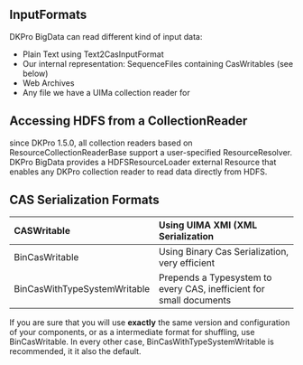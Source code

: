 ## InputFormats ##

DKPro BigData can read different kind of input data:
  * Plain Text using Text2CasInputFormat
  * Our internal representation: SequenceFiles containing CasWritables (see below)
  * Web Archives
  * Any file we have a UIMa collection reader for


## Accessing HDFS from a CollectionReader ##

since DKPro 1.5.0, all collection readers based on ResourceCollectionReaderBase support a
user-specified ResourceResolver. DKPro BigData provides a HDFSResourceLoader external Resource
that enables any DKPro collection reader to read data directly from HDFS.


## CAS Serialization Formats ##

|CASWritable | Using UIMA XMI (XML Serialization|
|:-----------|:---------------------------------|
|BinCasWritable | Using Binary Cas Serialization, very efficient |
|BinCasWithTypeSystemWritable| Prepends a Typesystem to every CAS, inefficient for small documents|


If you are sure that you will use **exactly** the same version and configuration of your components, or
as a intermediate format for shuffling, use BinCasWritable. In every other case, BinCasWithTypeSystemWritable is recommended, it it also the default.